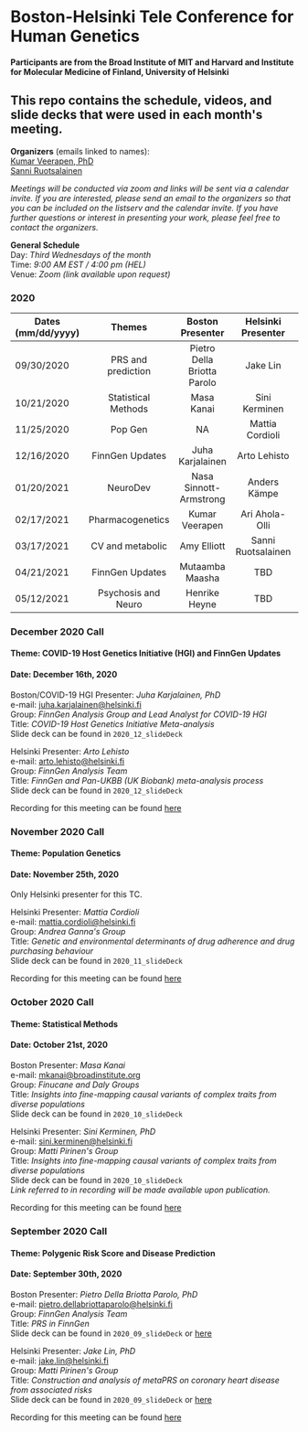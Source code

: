 # Boston-Helsinki Tele Conference for Human Genetics 
#### Participants are from the Broad Institute of MIT and Harvard and Institute for Molecular Medicine of Finland, University of Helsinki

## This repo contains the schedule, videos, and slide decks that were used in each month's meeting.

**Organizers** (emails linked to names):<br/>
[Kumar Veerapen, PhD](mailto:veerapen@broadinstitute.org)<br/>
[Sanni Ruotsalainen](mailto:sanni.ruotsalainen@helsinki.fi)<br/>


_Meetings will be conducted via zoom and links will be sent via a calendar invite. If you are interested, please send an email to the organizers so that you can be included on the listserv and the calendar invite. If you have further questions or interest in presenting your work, please feel free to contact the organizers._

**General Schedule**<br/>
Day: _Third Wednesdays of the month_<br/>
Time: _9:00 AM EST / 4:00 pm (HEL)_<br/>
Venue: _Zoom (link available upon request)_


### 2020
| Dates<br/>(mm/dd/yyyy) |  Themes    | Boston<br/>Presenter        | Helsinki<br/>Presenter  | Primer  | Recording | 
| ------------- |:-------------:      | :-----:                     | :--------------------:  |  :---:  | :-----:   |
| 09/30/2020    | PRS and prediction  | Pietro Della Briotta Parolo | Jake Lin                | Kumar | [link](https://www.dropbox.com/s/b1adrddluy32lwc/zoom_1.mp4?dl=0) |
| 10/21/2020    | Statistical Methods | Masa Kanai                  | Sini Kerminen | Sanni | [link](https://www.dropbox.com/sh/88qilkivmhi488g/AADzeKk-WSfnYv7IIsSVD5GNa?dl=0) |
| 11/25/2020    | Pop Gen             |  NA               | Mattia Cordioli | NA | [link](https://www.dropbox.com/sh/fu9jrdwuxlibwdd/AABZk1gaxUTKwClFkj5Pw7Txa?dl=0) |
| 12/16/2020    | FinnGen Updates     | Juha Karjalainen            | Arto Lehisto | Kumar | [link](https://www.dropbox.com/sh/4j0pjjczcfgy3co/AABq5yvOczTZaKww1iQUDZ2Ma?dl=0) |
| 01/20/2021    | NeuroDev            | Nasa Sinnott-Armstrong      | Anders Kämpe | Sanni | TBA | 
| 02/17/2021    | Pharmacogenetics    | Kumar Veerapen              | Ari Ahola-Olli |  Kumar | TBA |
| 03/17/2021    | CV and metabolic    | Amy Elliott                 | Sanni Ruotsalainen |  Sanni | TBA |
| 04/21/2021    | FinnGen Updates     | Mutaamba Maasha             | TBD | Kumar | TBA |
| 05/12/2021    | Psychosis and Neuro | Henrike Heyne               | TBD | Kumar | TBA |


### December 2020 Call
#### Theme: COVID-19 Host Genetics Initiative (HGI) and FinnGen Updates
#### Date: December 16th, 2020

Boston/COVID-19 HGI Presenter: _Juha Karjalainen, PhD_<br/>
e-mail: [juha.karjalainen@helsinki.fi](mailto:juha.karjalainen@helsinki.fi) <br/>
Group: _FinnGen Analysis Group and Lead Analyst for COVID-19 HGI_<br/>
Title: _COVID-19 Host Genetics Initiative Meta-analysis_<br/>
Slide deck can be found in `2020_12_slideDeck`<br/>

Helsinki Presenter: _Arto Lehisto_<br/>
e-mail: [arto.lehisto@helsinki.fi](mailto:arto.lehisto@helsinki.fi) <br/>
Group: _FinnGen Analysis Team_<br/>
Title: _FinnGen and Pan-UKBB (UK Biobank) meta-analysis process_<br/>
Slide deck can be found in `2020_12_slideDeck`<br/>

Recording for this meeting can be found [here](https://www.dropbox.com/sh/4j0pjjczcfgy3co/AABq5yvOczTZaKww1iQUDZ2Ma?dl=0)


### November 2020 Call
#### Theme: Population Genetics
#### Date: November 25th, 2020

Only Helsinki presenter for this TC.


Helsinki Presenter: _Mattia Cordioli_<br/>
e-mail: [mattia.cordioli@helsinki.fi](mailto:mattia.cordioli@helsinki.fi) <br/>
Group: _Andrea Ganna's Group_<br/>
Title: _Genetic and environmental determinants of drug adherence and drug purchasing behaviour_<br/>
Slide deck can be found in `2020_11_slideDeck`<br/>

Recording for this meeting can be found [here](https://www.dropbox.com/sh/fu9jrdwuxlibwdd/AABZk1gaxUTKwClFkj5Pw7Txa?dl=0)


### October 2020 Call
#### Theme: Statistical Methods
#### Date: October 21st, 2020

Boston Presenter: _Masa Kanai_<br/>
e-mail: mkanai@broadinstitute.org <br/>
Group: _Finucane and Daly Groups_ <br/>
Title: _Insights into fine-mapping causal variants of complex traits from diverse populations_<br/>
Slide deck can be found in `2020_10_slideDeck` 

Helsinki Presenter: _Sini Kerminen, PhD_<br/>
e-mail: sini.kerminen@helsinki.fi <br/>
Group: _Matti Pirinen's Group_<br/>
Title: _Insights into fine-mapping causal variants of complex traits from diverse populations_<br/>
Slide deck can be found in `2020_10_slideDeck`<br/>
_Link referred to in recording will be made available upon publication._

Recording for this meeting can be found [here](https://www.dropbox.com/s/b1adrddluy32lwc/zoom_1.mp4?dl=0)

### September 2020 Call
#### Theme: Polygenic Risk Score and Disease Prediction
#### Date: September 30th, 2020

Boston Presenter: _Pietro Della Briotta Parolo, PhD_  
e-mail: pietro.dellabriottaparolo@helsinki.fi <br/>
Group: _FinnGen Analysis Team_ <br/>
Title: _PRS in FinnGen_<br/>
Slide deck can be found in `2020_09_slideDeck` or [here](https://www.dropbox.com/s/czgr0dh0c09p7l9/Finngen_2020_09_PRS.pptx?dl=0)

Helsinki Presenter: _Jake Lin, PhD_<br/>
e-mail: jake.lin@helsinki.fi <br/>
Group: _Matti Pirinen's Group_<br/>
Title: _Construction and analysis of metaPRS on coronary heart disease from associated risks_<br/>
Slide deck can be found in `2020_09_slideDeck` or [here](https://www.dropbox.com/s/2u2wj5jnl5zfhru/metaPRS_CHD_associated_risks_jakelin.pdf?dl=0)

Recording for this meeting can be found [here](https://www.dropbox.com/s/b1adrddluy32lwc/zoom_1.mp4?dl=0)



